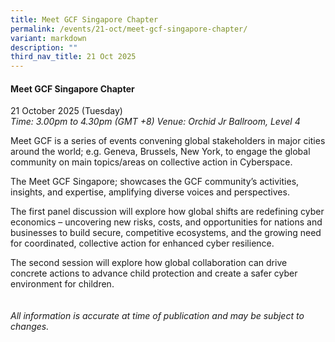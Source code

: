 ```yaml
---
title: Meet GCF Singapore Chapter
permalink: /events/21-oct/meet-gcf-singapore-chapter/
variant: markdown
description: ""
third_nav_title: 21 Oct 2025
---
```

#### Meet GCF Singapore Chapter

21 October 2025 (Tuesday)  
*Time: 3.00pm to 4.30pm (GMT +8)*
*Venue: Orchid Jr Ballroom, Level 4*

Meet GCF is a series of events convening global stakeholders in major cities around the world; e.g. Geneva, Brussels, New York, to engage the global community on main topics/areas on collective action in Cyberspace.
 
The Meet GCF Singapore; showcases the GCF community’s activities, insights, and expertise, amplifying diverse voices and perspectives.
 
The first panel discussion will explore how global shifts are redefining cyber economics – uncovering new risks, costs, and opportunities for nations and businesses to build secure, competitive ecosystems, and the growing need for coordinated, collective action for enhanced cyber resilience.
 
The second session will explore how global collaboration can drive concrete actions to advance child protection and create a safer cyber environment for children.
<br><br><br>
*All information is accurate at time of publication and may be subject to changes.*